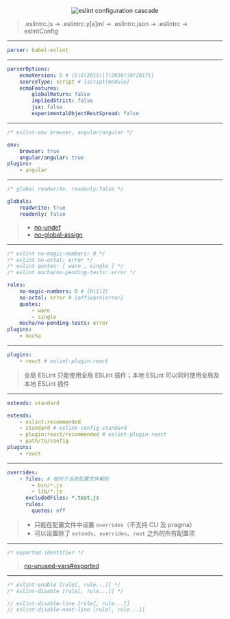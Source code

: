 <p align="center"><img src="http://ocv7sq6bh.bkt.clouddn.com/eslint_configuration_cascade-0.svg" alt="eslint configuration cascade"></p>

> .eslintrc.js → .eslintrc.y[a]ml → .eslintrc.json → .eslintrc → eslintConfig

---

```yml
parser: babel-eslint
```

---

```yml
parserOptions:
    ecmaVersion: 5 # {5|6(2015)|7(2016)|8(2017)}
    sourceType: script # {script|module}
    ecmaFeatures:
        globalReturn: false
        impliedStrict: false
        jsx: false
        experimentalObjectRestSpread: false
```

---

```js
/* eslint-env browser, angular/angular */
```

```yml
env:
    browser: true
    angular/angular: true
plugins:
    - angular
```

---

```js
/* global readwrite, readonly:false */
```

```yml
globals:
    readwrite: true
    readonly: false
```

> - [no-undef](http://eslint.org/docs/rules/no-undef)
> - [no-global-assign](http://eslint.org/docs/rules/no-global-assign)

---

```js
/* eslint no-magic-numbers: 0 */
/* eslint no-octal: error */
/* eslint quotes: [ warn , single ] */
/* eslint mocha/no-pending-tests: error */
```

```yml
rules:
    no-magic-numbers: 0 # {0|1|2}
    no-octal: error # {off|warn|error}
    quotes:
        - warn
        - single
    mocha/no-pending-tests: error
plugins:
    - mocha
```

---

```yml
plugins:
    - react # eslint-plugin-react
```

> 全局 ESLint 只能使用全局 ESLint 插件；本地 ESLint 可以同时使用全局及本地 ESLint 插件

---

```yml
extends: standard
```

```yml
extends:
    - eslint:recommended
    - standard # eslint-config-standard
    - plugin:react/recommended # eslint-plugin-react
    - path/to/config
plugins:
    - react
```

---

```yml
overrides:
    - files: # 相对于当前配置文件解析
        - bin/*.js
        - lib/*.js
      excludedFiles: *.test.js
      rules:
        quotes: off
```

> - 只能在配置文件中设置 `overrides`（不支持 CLI 及 pragma）
> - 可以设置除了 `extends`、`overrides`、`root` 之外的所有配置项

---

```js
/* exported identifier */
```

> [no-unused-vars#exported](https://eslint.org/docs/rules/no-unused-vars#exported)

---

```js
/* eslint-enable [rule[, rule...]] */
/* eslint-disable [rule[, rule...]] */

// eslint-disable-line [rule[, rule...]]
// eslint-disable-next-line [rule[, rule...]]
```
